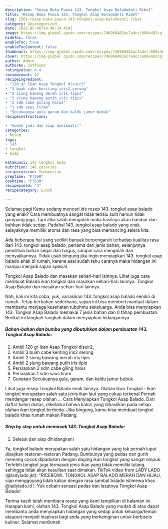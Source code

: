 ```yaml
---
description: "Resep Buka Puasa 143. Tongkol Asap BaladoAnti Ribet"
title: "Resep Buka Puasa 143. Tongkol Asap BaladoAnti Ribet"
slug: 2501-resep-buka-puasa-143-tongkol-asap-baladoanti-ribet
category: Uncategorized
date: 2022-05-06T14:48:34.410Z
image: https://img-global.cpcdn.com/recipes/746968482ac7adcc/680x482cq70/143-tongkol-asap-balado-foto-resep-utama.jpg
hideToc: false
enableToc: true
enableTocContent: false
thumbnail: https://img-global.cpcdn.com/recipes/746968482ac7adcc/680x482cq70/143-tongkol-asap-balado-foto-resep-utama.jpg
cover: https://img-global.cpcdn.com/recipes/746968482ac7adcc/680x482cq70/143-tongkol-asap-balado-foto-resep-utama.jpg
author: Admin
authorAv: notfound
ratingvalue: 4.4
reviewcount: 22
recipeingredient:
- "120 gr Ikan Asap Tongkol disuir2"
- "3 buah cabe keriting iris2 serong"
- "2 siung bawang merah iris tipis"
- "2 siung bawang putih iris tipis"
- "2 sdm cabe giling halus"
- "1 sdm saus tiram"
- "Secukupnya gula garam dan kaldu jamur bubuk"
recipeinstructions:

- "Sudah jadi dan siap dinikmati!"
categories:
- Resep
tags:
- 143
- tongkol
- asap

katakunci: 143 tongkol asap 
nutrition: 146 calories
recipecuisine: Indonesian
preptime: "PT36M"
cooktime: "PT53M"
recipeyield: "4"
recipecategory: Lunch

---
```



Selamat pagi Kamu sedang mencari ide resep 143. tongkol asap balado yang enak? Cara membuatnya sangat tidak terlalu sulit namun tidak gampang juga. Tapi Jika salah mengolah maka hasilnya akan hambar dan bahkan tidak sedap. Padahal 143. tongkol asap balado yang enak selayaknya memiliki aroma dan rasa yang bisa memancing selera kita.


Ada beberapa hal yang sedikit banyak berpengaruh terhadap kualitas rasa dari 143. tongkol asap balado, pertama dari jenis bahan, selanjutnya pemilihan bahan segar dan bagus, sampai cara mengolah dan menyajikannya. Tidak usah bingung jika ingin menyiapkan 143. tongkol asap balado enak di rumah, karena asal sudah tahu caranya maka hidangan ini mampu menjadi sajian spesial.

Tongkol Asap Balado dan masakan sehari-hari lainnya. Lihat juga cara membuat Balado ikan tongkol dan masakan sehari-hari lainnya. Tongkol Asap Balado dan masakan sehari-hari lainnya.


Nah, kali ini kita coba, yuk, variasikan 143. tongkol asap balado sendiri di rumah. Tetap berbahan sederhana, sajian ini bisa memberi manfaat dalam membantu menjaga kesehatan tubuhmu sekeluarga. Anda bisa menyiapkan 143. Tongkol Asap Balado memakai 7 jenis bahan dan 0 tahap pembuatan. Berikut ini langkah-langkah dalam menyiapkan hidangannya.

<!--inarticleads1-->

##### Bahan-bahan dan bumbu yang dibutuhkan dalam pembuatan 143. Tongkol Asap Balado:

1. Ambil 120 gr Ikan Asap Tongkol disuir2,
1. Ambil 3 buah cabe keriting iris2 serong
1. Ambil 2 siung bawang merah iris tipis
1. Ambil 2 siung bawang putih iris tipis
1. Persiapkan 2 sdm cabe giling halus
1. Persiapkan 1 sdm saus tiram
1. Gunakan Secukupnya gula, garam, dan kaldu jamur bubuk


Lihat juga resep Tongkol Balado enak lainnya. Olahan Ikan Tongkol - Ikan tongkol merupakan salah satu jenis ikan laut yang cukup terkenal Pernah mendengar resep olahan … Cara Menyiapkan Tongkol Asap Balado. Dari daftar kalori diatas, diketahui bahwa kalori yang dihasilkan pada setiap olahan ikan tongkol berbeda. Jika bingung, kamu bisa membuat tongkol balado khas rumah makan Padang. 

<!--inarticleads2-->

##### Step by step untuk memasak 143. Tongkol Asap Balado:


1. Selesai dan siap dihidangkan!

Ya, tongkol balado merupakan salah satu hidangan yang tak pernah luput disajikan restoran-restoran Padang. Bumbunya yang pedas nan gurih memang cocok dipadukan dengan daging ikan tongkol yang sangat empuk. Terlebih tongkol juga termasuk jenis ikan yang tidak memiliki tulang, sehingga tidak akan kesulitan saat dimakan. TikTok video from LADY LADO (@ladylado.jkt): &#34;RICEBOWL TONGKOL ASAP BALADO MERAH DAN HIJAU, siap menggoyang lidah kalian dengan rasa sambal balado istimewa khas @ladylado.id !. Yuk cobain sensasi pedas dan lezatnya Tongkol Asap Balado! 

Terima kasih telah membaca resep yang kami tampilkan di halaman ini. Harapan kami, olahan 143. Tongkol Asap Balado yang mudah di atas dapat membantu anda menyiapkan hidangan yang sedap untuk keluarga/teman ataupun menjadi inspirasi bagi anda yang berkeinginan untuk berbisnis kuliner. Selamat menikmati

